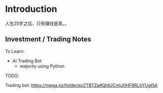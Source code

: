 # Introduction

人生25岁之后，只有赚钱是真。。

## Investment / Trading Notes

To Learn:
- AI Trading Bot
  - majority using Python 

TODO:

Trading bot:
https://mega.nz/folder/exZTBTZa#QhtUCmlJ0HF8RLtiYUgt5A


